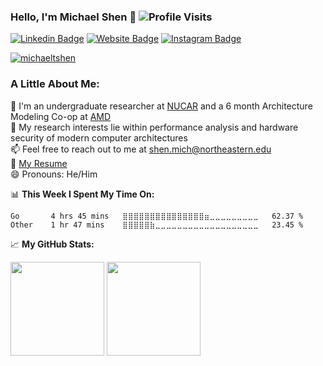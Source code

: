 ### Hello, I'm Michael Shen 👋 ![Profile Visits](https://visitor-badge.glitch.me/badge?page_id=michaeltshen.michaeltshen)
[![Linkedin Badge](https://img.shields.io/badge/-LinkedIn-0e76a8?style=flat-square&logo=Linkedin&logoColor=white)](https://linkedin.com/in/michael-t-shen)
[![Website Badge](https://img.shields.io/badge/Website-3b5998?style=flat-square&logo=google-chrome&logoColor=white)](https://michaeltshen.github.io)
[![Instagram Badge](https://img.shields.io/badge/-Instagram-e4405f?style=flat-square&logo=Instagram&logoColor=white)](https://www.instagram.com/michaeltshen/)

<p align="left"> <a href="https://github.com/ryo-ma/github-profile-trophy"><img src="https://github-profile-trophy.vercel.app/?username=michaeltshen&theme=dracula&margin-w=15&margin-h=15&column=7" alt="michaeltshen" /></a> </p>


### A Little About Me:
🔭 I'm an undergraduate researcher at [NUCAR](https://ece.northeastern.edu/groups/nucar/) and a 6 month Architecture Modeling Co-op at [AMD](https://www.amd.com/en)</br>
🌱 My research interests lie within performance analysis and hardware security of modern computer architectures </br>
📫 Feel free to reach out to me at shen.mich@northeastern.edu </br>
📝 [My Resume](https://michaeltshen.github.io/Files/MS_Resume.pdf?) </br>
😄 Pronouns: He/Him </br>

📊 **This Week I Spent My Time On:**
<!--START_SECTION:waka-->

```text
Go       4 hrs 45 mins   ⣿⣿⣿⣿⣿⣿⣿⣿⣿⣿⣿⣿⣿⣿⣿⣶⣀⣀⣀⣀⣀⣀⣀⣀⣀   62.37 %
Other    1 hr 47 mins    ⣿⣿⣿⣿⣿⣷⣀⣀⣀⣀⣀⣀⣀⣀⣀⣀⣀⣀⣀⣀⣀⣀⣀⣀⣀   23.45 %
```

<!--END_SECTION:waka-->


📈 **My GitHub Stats:**

<p>
  <img height="150em" src="https://github-readme-stats.vercel.app/api?username=michaeltshen&show_icons=true&hide_border=true&&count_private=true&include_all_commits=true&theme=dracula" />
  <img height="150em" src="https://github-readme-stats.vercel.app/api/top-langs/?username=michaeltshen&exclude_repo=KNN-Image-Classification&show_icons=true&hide_border=true&layout=compact&langs_count=8&theme=dracula"/>
</p>
